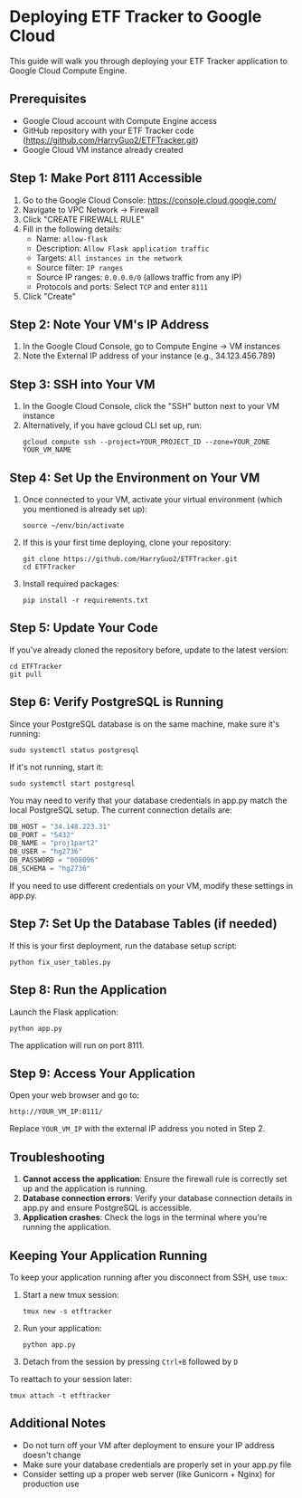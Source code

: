 # Deploying ETF Tracker to Google Cloud

This guide will walk you through deploying your ETF Tracker application to Google Cloud Compute Engine.

## Prerequisites

- Google Cloud account with Compute Engine access
- GitHub repository with your ETF Tracker code (https://github.com/HarryGuo2/ETFTracker.git)
- Google Cloud VM instance already created

## Step 1: Make Port 8111 Accessible

1. Go to the Google Cloud Console: https://console.cloud.google.com/
2. Navigate to VPC Network -> Firewall
3. Click "CREATE FIREWALL RULE"
4. Fill in the following details:
   - Name: `allow-flask`
   - Description: `Allow Flask application traffic`
   - Targets: `All instances in the network`
   - Source filter: `IP ranges`
   - Source IP ranges: `0.0.0.0/0` (allows traffic from any IP)
   - Protocols and ports: Select `TCP` and enter `8111`
5. Click "Create"

## Step 2: Note Your VM's IP Address

1. In the Google Cloud Console, go to Compute Engine -> VM instances
2. Note the External IP address of your instance (e.g., 34.123.456.789)

## Step 3: SSH into Your VM

1. In the Google Cloud Console, click the "SSH" button next to your VM instance
2. Alternatively, if you have gcloud CLI set up, run:
   ```
   gcloud compute ssh --project=YOUR_PROJECT_ID --zone=YOUR_ZONE YOUR_VM_NAME
   ```

## Step 4: Set Up the Environment on Your VM

1. Once connected to your VM, activate your virtual environment (which you mentioned is already set up):
   ```
   source ~/env/bin/activate
   ```

2. If this is your first time deploying, clone your repository:
   ```
   git clone https://github.com/HarryGuo2/ETFTracker.git
   cd ETFTracker
   ```

3. Install required packages:
   ```
   pip install -r requirements.txt
   ```

## Step 5: Update Your Code

If you've already cloned the repository before, update to the latest version:
```
cd ETFTracker
git pull
```

## Step 6: Verify PostgreSQL is Running

Since your PostgreSQL database is on the same machine, make sure it's running:

```
sudo systemctl status postgresql
```

If it's not running, start it:
```
sudo systemctl start postgresql
```

You may need to verify that your database credentials in app.py match the local PostgreSQL setup. The current connection details are:

```python
DB_HOST = "34.148.223.31"
DB_PORT = "5432"
DB_NAME = "proj1part2"
DB_USER = "hg2736"
DB_PASSWORD = "008096"
DB_SCHEMA = "hg2736"
```

If you need to use different credentials on your VM, modify these settings in app.py.

## Step 7: Set Up the Database Tables (if needed)

If this is your first deployment, run the database setup script:
```
python fix_user_tables.py
```

## Step 8: Run the Application

Launch the Flask application:
```
python app.py
```

The application will run on port 8111.

## Step 9: Access Your Application

Open your web browser and go to:
```
http://YOUR_VM_IP:8111/
```
Replace `YOUR_VM_IP` with the external IP address you noted in Step 2.

## Troubleshooting

1. **Cannot access the application**: Ensure the firewall rule is correctly set up and the application is running.
2. **Database connection errors**: Verify your database connection details in app.py and ensure PostgreSQL is accessible.
3. **Application crashes**: Check the logs in the terminal where you're running the application.

## Keeping Your Application Running

To keep your application running after you disconnect from SSH, use `tmux`:

1. Start a new tmux session:
   ```
   tmux new -s etftracker
   ```

2. Run your application:
   ```
   python app.py
   ```

3. Detach from the session by pressing `Ctrl+B` followed by `D`

To reattach to your session later:
```
tmux attach -t etftracker
```

## Additional Notes

- Do not turn off your VM after deployment to ensure your IP address doesn't change
- Make sure your database credentials are properly set in your app.py file
- Consider setting up a proper web server (like Gunicorn + Nginx) for production use 